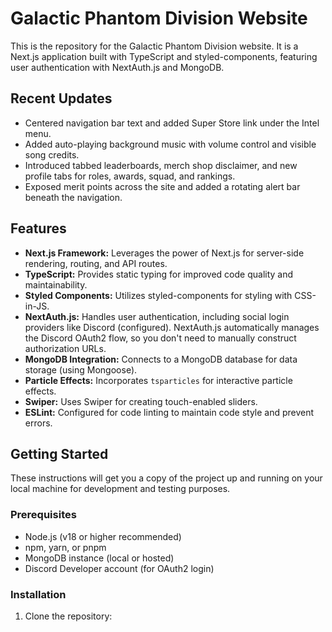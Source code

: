 # Galactic Phantom Division Website

This is the repository for the Galactic Phantom Division website. It is a Next.js application built with TypeScript and styled-components, featuring user authentication with NextAuth.js and MongoDB.

## Recent Updates

- Centered navigation bar text and added Super Store link under the Intel menu.
- Added auto-playing background music with volume control and visible song credits.
- Introduced tabbed leaderboards, merch shop disclaimer, and new profile tabs for roles, awards, squad, and rankings.
- Exposed merit points across the site and added a rotating alert bar beneath the navigation.

## Features

*   **Next.js Framework:** Leverages the power of Next.js for server-side rendering, routing, and API routes.
*   **TypeScript:** Provides static typing for improved code quality and maintainability.
*   **Styled Components:** Utilizes styled-components for styling with CSS-in-JS.
*   **NextAuth.js:** Handles user authentication, including social login providers like Discord (configured). NextAuth.js automatically manages the Discord OAuth2 flow, so you don't need to manually construct authorization URLs.
*   **MongoDB Integration:** Connects to a MongoDB database for data storage (using Mongoose).
*   **Particle Effects:** Incorporates `tsparticles` for interactive particle effects.
*   **Swiper:** Uses Swiper for creating touch-enabled sliders.
*   **ESLint:** Configured for code linting to maintain code style and prevent errors.

## Getting Started

These instructions will get you a copy of the project up and running on your local machine for development and testing purposes.

### Prerequisites

*   Node.js (v18 or higher recommended)
*   npm, yarn, or pnpm
*   MongoDB instance (local or hosted)
*   Discord Developer account (for OAuth2 login)

### Installation

1.  Clone the repository:

